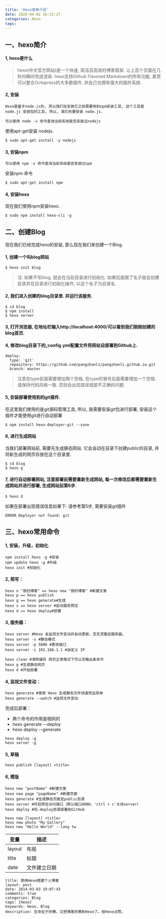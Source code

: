 ```yaml
---
title: 'Hexo简单介绍'
date: 2020-04-02 16:52:27
categories: Hexo
tags:
---
```


## 一、hexo简介

#### 1, hexo是什么
> hexo(中文官方网站)是一个快速, 简洁且高效的博客框架. 让上百个页面在几秒内瞬间完成渲染. hexo支持Github Flavored Markdown的所有功能, 甚至可以整合Octopress的大多数插件. 并自己也拥有强大的插件系统.

#### 2, 安装

``` 
Hexo是基于node.js的, 所以我们在安装它之前需要用到npm安装工具, 这个工具是 node.js 安装包的工具, 所以, 我们先要安装 node.js.

可以使用 node -v 命令查询当前系统是否安装过nodejs
``` 

使用apt-get安装 nodejs.

``` 
$ sudo apt-get install -y nodejs
``` 

#### 3, 安装npm

``` 
可以使用 npm -v 命令查询当前系统是否安装过npm
``` 

安装npm 命令

``` 
$ sudo apt-get install npm
``` 

#### 4, 安装hexo

现在我们使用npm安装hexo.

``` 
$ sudo npm install hexo-cli -g
``` 

## 二、创建Blog

现在我们已经完成hexo的安装, 那么现在我们来创建一个Blog.

#### 1, 创建一个叫blog网站

``` 
$ hexo init blog
``` 

> 注: 如果不写blog, 就会在当前目录进行初始化. 如果后面跟了名子就会创建目录并在目录进行初始化操作, 以这个名子为目录名.


#### 2, 我们进入创建的blog目录里. 并运行该服务.

``` 
$ cd blog
$ npm install
$ hexo server
``` 

#### 3, 打开浏览器, 在地址栏输入http://localhost:4000/可以看到我们刚刚创建的blog首页.

#### 4, 修改blog目录下的_config.yml配置文件将网站自部署到Github上.

``` 
deploy:
  type: 'git'
  repository: https://github.com/pangzhanli/pangzhanli.github.io.git
  branch: master
``` 

>注意在type前面需要增加两个空格, 在type的冒号后面需要增加一个空格. 请保持代码风格一致. 否则会出现错误或是不正确的问题.

#### 5, 安装部署使用到的git插件.

在这里我们使用的是git源码管理工具, 所以, 我需要安装git包进行部署, 安装这个插件才能使用git进行自动部署

``` 
$ npm install hexo-deployer-git --save
``` 

#### 6, 进行生成网站
当我们部署网站前, 需要先生成静态网站. 它会自动在目录下创建public的目录, 并将新生成的网页存放在这个目录里.

``` 
$ cd blog
$ hexo g
``` 

#### 7, 进行自动部署网站, 注意部署前需要重新生成网站, 每一次修改后都需要重新生成网站并进行部署, 生成网站前第6步.
``` 
$ hexo d
``` 

如果在部署出现错误信息如果下: 请参考第5步, 需要安装git插件

``` 
ERROR Deployer not found: git
``` 


## 三、hexo常用命令

#### 1, 安装，升级，初始化

``` 
npm install hexo -g #安装  
npm update hexo -g #升级  
hexo init #初始化
``` 

#### 2, 简写：

``` 
hexo n "我的博客" == hexo new "我的博客" #新建文章
hexo p == hexo publish
hexo g == hexo generate#生成
hexo s == hexo server #启动服务预览
hexo d == hexo deploy#部署
``` 

#### 3, 服务器：

``` 
hexo server #Hexo 会监视文件变动并自动更新，您无须重启服务器。
hexo server -s #静态模式
hexo server -p 5000 #更改端口
hexo server -i 192.168.1.1 #自定义 IP

hexo clean #清除缓存 网页正常情况下可以忽略此条命令
hexo g #生成静态网页
hexo d #开始部署
``` 

#### 4, 监视文件变动：

``` 
hexo generate #使用 Hexo 生成静态文件快速而且简单
hexo generate --watch #监视文件变动
``` 

完成后部署：

- 两个命令的作用是相同的
- hexo generate --deploy
- hexo deploy --generate

``` 
hexo deploy -g
hexo server -g
``` 

#### 5, 草稿

``` 
hexo publish [layout] <title>
``` 

#### 6, 模版

``` 
hexo new "postName" #新建文章
hexo new page "pageName" #新建页面
hexo generate #生成静态页面至public目录
hexo server #开启预览访问端口（默认端口4000，'ctrl + c'关闭server）
hexo deploy #将.deploy目录部署到GitHub

hexo new [layout] <title>
hexo new photo "My Gallery"
hexo new "Hello World" --lang tw
``` 

| 变量 | 描述 |
| --- | --- | 
| layout | 布局 |
| title | 标题 |
| date | 文件建立日期 |

``` 
title: 使用Hexo搭建个人博客
layout: post
date: 2014-03-03 19:07:43
comments: true
categories: Blog
tags: [Hexo]
keywords: Hexo, Blog
description: 生命在于折腾，又把博客折腾到Hexo了。给Hexo点赞。
``` 
